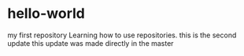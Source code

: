# hello-world
my first repository
Learning how to use repositories.
this is the second update
this update was made directly in the master
